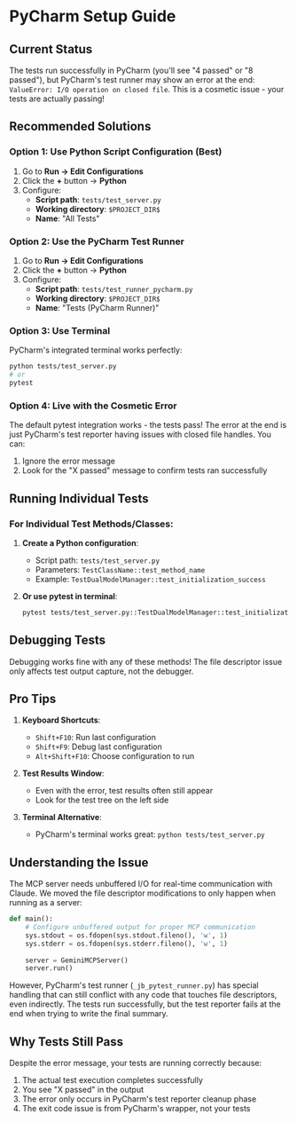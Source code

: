 # PyCharm Setup Guide

## Current Status

The tests run successfully in PyCharm (you'll see "4 passed" or "8 passed"), but PyCharm's test runner may show an error at the end: `ValueError: I/O operation on closed file`. This is a cosmetic issue - your tests are actually passing!

## Recommended Solutions

### Option 1: Use Python Script Configuration (Best)

1. Go to **Run → Edit Configurations**
2. Click the **+** button → **Python**
3. Configure:
   - **Script path**: `tests/test_server.py`
   - **Working directory**: `$PROJECT_DIR$`
   - **Name**: "All Tests"

### Option 2: Use the PyCharm Test Runner

1. Go to **Run → Edit Configurations**
2. Click the **+** button → **Python**
3. Configure:
   - **Script path**: `tests/test_runner_pycharm.py`
   - **Working directory**: `$PROJECT_DIR$`
   - **Name**: "Tests (PyCharm Runner)"

### Option 3: Use Terminal

PyCharm's integrated terminal works perfectly:
```bash
python tests/test_server.py
# or
pytest
```

### Option 4: Live with the Cosmetic Error

The default pytest integration works - the tests pass! The error at the end is just PyCharm's test reporter having issues with closed file handles. You can:
1. Ignore the error message
2. Look for the "X passed" message to confirm tests ran successfully

## Running Individual Tests

### For Individual Test Methods/Classes:

1. **Create a Python configuration**:
   - Script path: `tests/test_server.py`
   - Parameters: `TestClassName::test_method_name`
   - Example: `TestDualModelManager::test_initialization_success`

2. **Or use pytest in terminal**:
   ```bash
   pytest tests/test_server.py::TestDualModelManager::test_initialization_success -v
   ```

## Debugging Tests

Debugging works fine with any of these methods! The file descriptor issue only affects test output capture, not the debugger.

## Pro Tips

1. **Keyboard Shortcuts**:
   - `Shift+F10`: Run last configuration
   - `Shift+F9`: Debug last configuration
   - `Alt+Shift+F10`: Choose configuration to run

2. **Test Results Window**:
   - Even with the error, test results often still appear
   - Look for the test tree on the left side

3. **Terminal Alternative**:
   - PyCharm's terminal works great: `python tests/test_server.py`

## Understanding the Issue

The MCP server needs unbuffered I/O for real-time communication with Claude. We moved the file descriptor modifications to only happen when running as a server:

```python
def main():
    # Configure unbuffered output for proper MCP communication
    sys.stdout = os.fdopen(sys.stdout.fileno(), 'w', 1)
    sys.stderr = os.fdopen(sys.stderr.fileno(), 'w', 1)
    
    server = GeminiMCPServer()
    server.run()
```

However, PyCharm's test runner (`_jb_pytest_runner.py`) has special handling that can still conflict with any code that touches file descriptors, even indirectly. The tests run successfully, but the test reporter fails at the end when trying to write the final summary.

## Why Tests Still Pass

Despite the error message, your tests are running correctly because:
1. The actual test execution completes successfully
2. You see "X passed" in the output
3. The error only occurs in PyCharm's test reporter cleanup phase
4. The exit code issue is from PyCharm's wrapper, not your tests